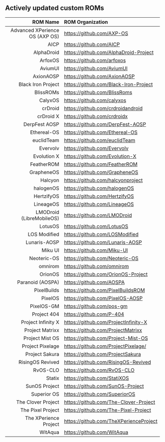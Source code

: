## Actively updated custom ROMs
ROM Name | ROM Organization
-------:|:-------------------------
Advanced XPerience OS (AXP OS)  | https://github.com/AXP-OS
AICP  | https://github.com/AICP
AlphaDroid  | https://github.com/AlphaDroid-Project
ArfoxOS | https://github.com/arfoxos
AviumUI | https://github.com/AviumUI
AxionAOSP | https://github.com/AxionAOSP
Black Iron Project  | https://github.com/Black-Iron-Project
BlissROMs  | https://github.com/BlissRoms
CalyxOS  | https://github.com/calyxos
crDroid  | https://github.com/crdroidandroid
crDroid X  | https://github.com/crdroidx
DerpFest AOSP  | https://github.com/DerpFest-AOSP
Ethereal-OS  | https://github.com/Ethereal-OS
euclidTeam | https://github.com/euclidTeam
Evervolv  | https://github.com/Evervolv
Evolution X  | https://github.com/Evolution-X
FeatherROM | https://github.com/FeatherROM
GrapheneOS  | https://github.com/GrapheneOS
Halcyon  | https://github.com/halcyonproject
halogenOS  | https://github.com/halogenOS
HertzifyOS | https://github.com/HertzifyOS
LineageOS  | https://github.com/LineageOS
LMODroid (LibreMobileOS)  | https://github.com/LMODroid
LotusOS | https://github.com/LotusOS
LOS Modified  | https://github.com/LOSModified
Lunaris-AOSP | https://github.com/Lunaris-AOSP
Miku UI  | https://github.com/Miku-UI
Neoteric-OS | https://github.com/Neoteric-OS
omnirom  | https://github.com/omnirom
OrionOS  | https://github.com/OrionOS-Project
Paranoid (AOSPA)  | https://github.com/AOSPA
PixelBuilds  | https://github.com/PixelBuildsROM
PixelOS  | https://github.com/PixelOS-AOSP
PixelOS-GM  | https://github.com/pos-gm
Project 404  | https://github.com/P-404
Project Infinity X  | https://github.com/ProjectInfinity-X
Project Matrixx  | https://github.com/ProjectMatrixx
Project Mist OS  | https://github.com/Project-Mist-OS
Project Pixelage | https://github.com/ProjectPixelage/
Project Sakura  | https://github.com/ProjectSakura
RisingOS Revived  | https://github.com/RisingOS-Revived
RvOS-CLO | https://github.com/RvOS-CLO
Statix  | https://github.com/StatiXOS
SunOS Project | https://github.com/SunOS-Project
Superior OS  | https://github.com/SuperiorOS
The Clover Project | https://github.com/The-Clover-Project
The Pixel Project  |https://github.com/The-Pixel-Project
The XPerience Project  | https://github.com/TheXPerienceProject
WitAqua | https://github.com/WitAqua
